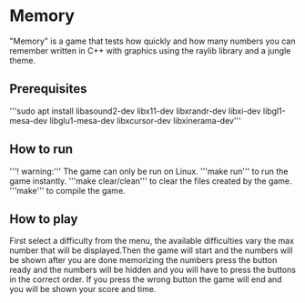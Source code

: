 # Memory
"Memory" is a game that tests how quickly and how many numbers you can remember written in C++ with graphics using the raylib library and a jungle theme.

## Prerequisites
'''sudo apt install libasound2-dev libx11-dev libxrandr-dev libxi-dev libgl1-mesa-dev libglu1-mesa-dev libxcursor-dev libxinerama-dev'''

## How to run
'''! warning:''' The game can only be run on Linux.
'''make run''' to run the game instantly.
'''make clear/clean''' to clear the files created by the game.
'''make''' to compile the game.

## How to play
First select a difficulty from the menu, the available difficulties vary the max number that will be displayed.Then the game will start and the numbers will be shown after you are done memorizing the numbers press the button ready and the numbers will be hidden and you will have to press the buttons in the correct order. If you press the wrong button the game will end and you will be shown your score and time.